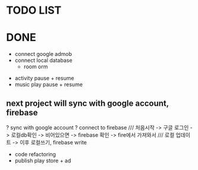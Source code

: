 # TODO LIST

# DONE
- connect google admob
- connect local database
    - room orm
* activity pause + resume
* music play pause + resume

## next project will sync with google account, firebase 
? sync with google account
? connect to firebase
/// 처음시작 -> 구글 로그인 -> 로컬db확인 -> 비어있으면 -> firebase 확인 -> fire에서 가져와서
/// 로컬 업데이트 -> 이후 로컬쓰기, firebase write

* code refactoring
* publish play store + ad